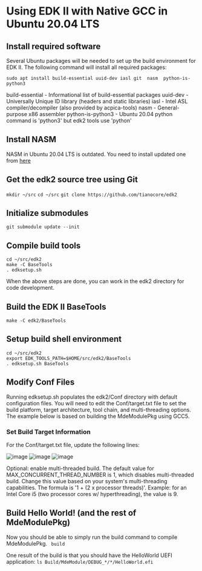 # Using EDK II with Native GCC in Ubuntu 20.04 LTS
## Install required software
Several Ubuntu packages will be needed to set up the build environment for EDK II. The following command will install all required packages:

```sudo apt install build-essential uuid-dev iasl git  nasm  python-is-python3```

build-essential - Informational list of build-essential packages
uuid-dev - Universally Unique ID library (headers and static libraries)
iasl - Intel ASL compiler/decompiler (also provided by acpica-tools)
nasm - General-purpose x86 assembler
python-is-python3 - Ubuntu 20.04 python command is 'python3' but edk2 tools use 'python'

## Install NASM
NASM in Ubuntu 20.04 LTS is outdated. You need to install updated one from [here](https://www.linuxfromscratch.org/blfs/view/svn/general/nasm.html)

## Get the edk2 source tree using Git

```mkdir ~/src```
```cd ~/src```
```git clone https://github.com/tianocore/edk2```

## Initialize submodules

```git submodule update --init```

## Compile build tools

```
cd ~/src/edk2
make -C BaseTools
. edksetup.sh
 ```
When the above steps are done, you can work in the edk2 directory for code development.

## Build the EDK II BaseTools

```make -C edk2/BaseTools```

## Setup build shell environment

``` 
cd ~/src/edk2
export EDK_TOOLS_PATH=$HOME/src/edk2/BaseTools
. edksetup.sh BaseTools
```

## Modify Conf Files
Running edksetup.sh populates the edk2/Conf directory with default configuration files. You will need to edit the Conf/target.txt file to set the build platform, target architecture, tool chain, and multi-threading options. The example below is based on building the MdeModulePkg using GCC5.

### Set Build Target Information
For the Conf/target.txt file, update the following lines:

![image](https://user-images.githubusercontent.com/10768241/202523638-b882dbf0-7067-46c7-9c5a-dae3eb4186de.png)
![image](https://user-images.githubusercontent.com/10768241/202523864-d0d39fa0-0b06-4832-a9bd-ea33bfd1f9dd.png)
![image](https://user-images.githubusercontent.com/10768241/202523972-db307536-5f24-4898-bd5d-b282bd4a6adb.png)


Optional: enable multi-threaded build. The default value for MAX_CONCURRENT_THREAD_NUMBER is 1, which disables multi-threaded build. Change this value based on your system's multi-threading capabilities. The formula is '1 + (2 x processor threads)'.
Example: for an Intel Core i5 (two processor cores w/ hyperthreading), the value is 9.

## Build Hello World! (and the rest of MdeModulePkg)
Now you should be able to simply run the build command to compile MdeModulePkg.
``` build```

One result of the build is that you should have the HelloWorld UEFI application:
```ls Build/MdeModule/DEBUG_*/*/HelloWorld.efi```

